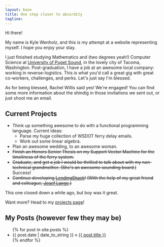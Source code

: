 ```yaml
---
layout: base
title: One step closer to absurdity
tagline:
---
```


Hi there!

My name is Kyle Wenholz, and this is my attempt at a website representing
myself.  I hope you enjoy your stay.

I just finished studying Mathematics and (two degrees yeah!) Computer Science at
[University of Puget Sound](http://pugetsound.edu), in the lovely city of Tacoma,
Washington. Post-graduation, I have a job at an awesome local company: working
in reverse-logistics.  This is what you'd call a great gig with great 
co-workers, challenges, and perks. Let's just say I'm blessed.

As for being blessed, Rachel Willis said yes!  We're engaged!  You can find
some more information about the shindig in those invitations we sent out, or 
just shoot me an email.

## Current Projects ##
* Think up something awesome to do with a functional programming language. 
Current ideas:
  * Parse my huge collection of WSDOT ferry delay emails.
  * Work out some linear algebra.
* Plan an awesome wedding, to an awesome woman.
* <strike>Finish an Honors Senior Thesis on my Support Vector Machine for the 
timeliness of the ferry system.</strike>
* <strike>Graduate, and get a job I would be thrilled to talk about with my 
non-technical grandmother.  (She's an awesome sounding board.)</strike>  
Success!
* <strike>Continue developing [LendingShack](http://www.lendingshack.com)! (With the help of my great friend and colleague, 
[Josef Lange](http://www.josefdlange.com).)
</strike>  
This one closed down a while ago, but boy was it great.

Want more?  Head to my [projects page](/projects)!

## My Posts (however few they may be) ##

<ul class="posts">
  {% for post in site.posts %}
    <li><span>{{ post.date | date_to_string }}</span> &raquo; <a href="{{ BASE_PATH }}{{ post.url }}">{{ post.title }}</a></li>
  {% endfor %}
</ul>

